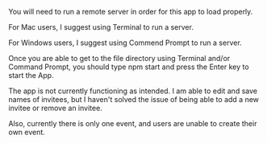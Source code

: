 You will need to run a remote server in order for this app to load properly.

For Mac users, I suggest using Terminal to run a server.

For Windows users, I suggest using Commend Prompt to run a server.

Once you are able to get to the file directory using Terminal and/or Command Prompt, you should type npm start and press the Enter key to start the App.

The app is not currently functioning as intended. I am able to edit and save names of invitees, but I haven't solved the issue of being able to add a new invitee or remove an invitee.

Also, currently there is only one event, and users are unable to create their own event.
